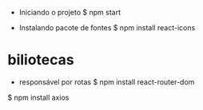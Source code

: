 - Iniciando o projeto
$ npm start

- Instalando pacote de fontes
$ npm install react-icons

# biliotecas
- responsável por rotas
$ npm install react-router-dom

$ npm install axios